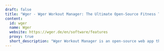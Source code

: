 ```yaml
---
draft: false
title: "Wger - Wger Workout Manager: The Ultimate Open-Source Fitness Tracker and Gym Management Tool"
content:
  id: wger
  name: Wger
  website: https://wger.de/en/software/features
  proxy: true
  short_description: "Wger Workout Manager is an open-source web app that helps you track workouts, diet plans, and progress. Plan meals, set goals, and manage your fitness routine easily. Ideal for both personal use and gym management."
---
```


